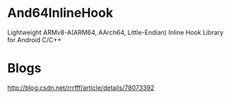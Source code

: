 # And64InlineHook
Lightweight ARMv8-A(ARM64, AArch64, Little-Endian) Inline Hook Library for Android C/C++   

# Blogs
http://blog.csdn.net/rrrfff/article/details/78073392   

